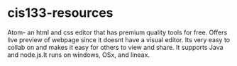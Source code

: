 # cis133-resources
Atom- an html and css editor that has premium quality tools for free. Offers live preview of webpage since it doesnt have a visual editor. Its very easy to collab on and makes it easy for others to view and share. It supports Java and node.js.It runs on windows, OSx, and lineax. 
